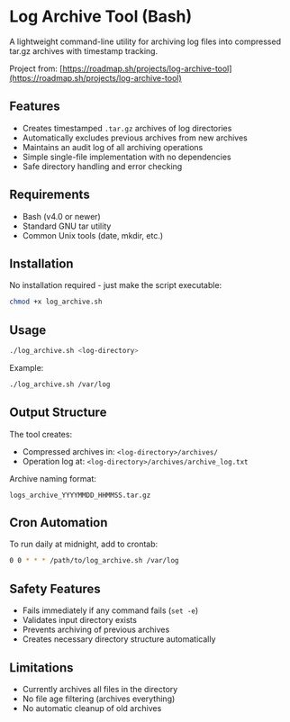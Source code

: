 # Log Archive Tool (Bash)

A lightweight command-line utility for archiving log files into compressed tar.gz archives with timestamp tracking.

Project from: [https://roadmap.sh/projects/log-archive-tool](https://roadmap.sh/projects/log-archive-tool)

## Features

- Creates timestamped `.tar.gz` archives of log directories
- Automatically excludes previous archives from new archives
- Maintains an audit log of all archiving operations
- Simple single-file implementation with no dependencies
- Safe directory handling and error checking

## Requirements

- Bash (v4.0 or newer)
- Standard GNU tar utility
- Common Unix tools (date, mkdir, etc.)

## Installation

No installation required - just make the script executable:

```bash
chmod +x log_archive.sh
```

## Usage

```bash
./log_archive.sh <log-directory>
```

Example:
```bash
./log_archive.sh /var/log
```

## Output Structure

The tool creates:
- Compressed archives in: `<log-directory>/archives/`
- Operation log at: `<log-directory>/archives/archive_log.txt`

Archive naming format:
```
logs_archive_YYYYMMDD_HHMMSS.tar.gz
```

## Cron Automation

To run daily at midnight, add to crontab:
```bash
0 0 * * * /path/to/log_archive.sh /var/log
```

## Safety Features

- Fails immediately if any command fails (`set -e`)
- Validates input directory exists
- Prevents archiving of previous archives
- Creates necessary directory structure automatically

## Limitations

- Currently archives all files in the directory
- No file age filtering (archives everything)
- No automatic cleanup of old archives


